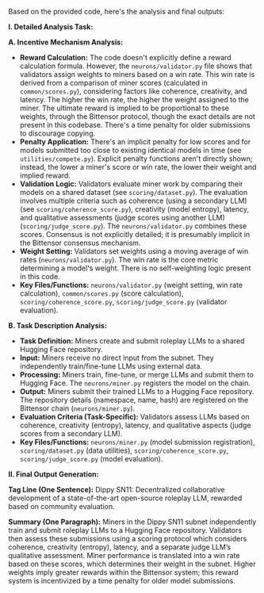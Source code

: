 Based on the provided code, here's the analysis and final outputs:


**I. Detailed Analysis Task:**

**A. Incentive Mechanism Analysis:**

* **Reward Calculation:** The code doesn't explicitly define a reward calculation formula.  However, the `neurons/validator.py` file shows that validators assign weights to miners based on a win rate. This win rate is derived from a comparison of miner scores (calculated in `common/scores.py`), considering factors like coherence, creativity, and latency. The higher the win rate, the higher the weight assigned to the miner. The ultimate reward is implied to be proportional to these weights, through the Bittensor protocol, though the exact details are not present in this codebase.  There's a time penalty for older submissions to discourage copying.
* **Penalty Application:**  There's an implicit penalty for low scores and for models submitted too close to existing identical models in time (see `utilities/compete.py`). Explicit penalty functions aren't directly shown; instead, the lower a miner's score or win rate, the lower their weight and implied reward.
* **Validation Logic:** Validators evaluate miner work by comparing their models on a shared dataset (see `scoring/dataset.py`).  The evaluation involves multiple criteria such as coherence (using a secondary LLM) (see `scoring/coherence_score.py`), creativity (model entropy), latency, and qualitative assessments (judge scores using another LLM) (`scoring/judge_score.py`).  The `neurons/validator.py` combines these scores. Consensus is not explicitly detailed; it is presumably implicit in the Bittensor consensus mechanism.
* **Weight Setting:** Validators set weights using a moving average of win rates (`neurons/validator.py`). The win rate is the core metric determining a model's weight.  There is no self-weighting logic present in this code.
* **Key Files/Functions:** `neurons/validator.py` (weight setting, win rate calculation), `common/scores.py` (score calculation),  `scoring/coherence_score.py`, `scoring/judge_score.py` (validator evaluation).


**B. Task Description Analysis:**

* **Task Definition:** Miners create and submit roleplay LLMs to a shared Hugging Face repository.
* **Input:** Miners receive no direct input from the subnet. They independently train/fine-tune LLMs using external data.
* **Processing:** Miners train, fine-tune, or merge LLMs and submit them to Hugging Face. The `neurons/miner.py` registers the model on the chain.
* **Output:**  Miners submit their trained LLMs to a Hugging Face repository.  The repository details (namespace, name, hash) are registered on the Bittensor chain (`neurons/miner.py`).
* **Evaluation Criteria (Task-Specific):** Validators assess LLMs based on coherence, creativity (entropy), latency, and qualitative aspects (judge scores from a secondary LLM).
* **Key Files/Functions:** `neurons/miner.py` (model submission registration), `scoring/dataset.py` (data utilities),  `scoring/coherence_score.py`, `scoring/judge_score.py` (model evaluation).



**II. Final Output Generation:**

**Tag Line (One Sentence):**  Dippy SN11: Decentralized collaborative development of a state-of-the-art open-source roleplay LLM, rewarded based on community evaluation.

**Summary (One Paragraph):**  Miners in the Dippy SN11 subnet independently train and submit roleplay LLMs to a Hugging Face repository. Validators then assess these submissions using a scoring protocol which considers coherence, creativity (entropy), latency, and a separate judge LLM’s qualitative assessment.  Miner performance is translated into a win rate based on these scores, which determines their weight in the subnet.  Higher weights imply greater rewards within the Bittensor system; this reward system is incentivized by a time penalty for older model submissions.

